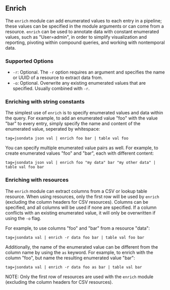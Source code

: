 ## Enrich

The `enrich` module can add enumerated values to each entry in a pipeline; these values can be specified in the module arguments or can come from a resource. `enrich` can be used to annotate data with constant enumerated values, such as "User=admin", in order to simplify visualization and reporting, pivoting within compound queries, and working with nontemporal data. 

### Supported Options

* `-r`: Optional. The `-r` option requires an argument and specifies the name or UUID of a resource to extract data from.
* `-o`: Optional. Overwrite any existing enumerated values that are specified. Usually combined with `-r`. 

### Enriching with string constants

The simplest use of `enrich` is to specify enumerated values and data within the query. For example, to add an enumerated value "foo" with the value "bar" to every entry, simply specify the name and content of the enumerated value, seperated by whitespace:

```
tag=jsondata json val | enrich foo bar | table val foo
```

You can specify multiple enumerated value pairs as well. For example, to create enumerated values "foo" and "bar", each with different content:

```
tag=jsondata json val | enrich foo "my data" bar "my other data" | table val foo bar
```

### Enriching with resources 

The `enrich` module can extract columns from a CSV or lookup table resource. When using resources, only the first row will be used by `enrich` (excluding the column headers for CSV resources). Columns can be specified, and all columns will be used if none are specified. If a column conflicts with an existing enumerated value, it will only be overwritten if using the `-o` flag. 

For example, to use columns "foo" and "bar" from a resource "data":

```
tag=jsondata val | enrich -r data foo bar | table val foo bar
```

Additionally, the name of the enumerated value can be different from the column name by using the `as` keyword. For example, to enrich with the column "foo", but name the resulting enumerated value "bar":

```
tag=jsondata val | enrich -r data foo as bar | table val bar
```

NOTE: Only the first row of resources are used with the `enrich` module (excluding the column headers for CSV resources).
